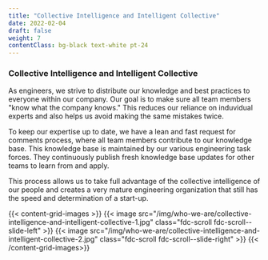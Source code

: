 ```yaml
---
title: "Collective Intelligence and Intelligent Collective"
date: 2022-02-04
draft: false
weight: 7
contentClass: bg-black text-white pt-24
---
```


### Collective Intelligence and Intelligent Collective

As engineers, we strive to distribute our knowledge and best practices to everyone within our company. Our goal is to make sure all team members "know what the company knows." This reduces our reliance on induvidual experts and also helps us avoid making the same mistakes twice.

To keep our expertise up to date, we have a lean and fast request for comments process, where all team members contribute to our knowledge base. This knowledge base is maintained by our various engineering task forces. They continuously publish fresh knowledge base updates for other teams to learn from and apply.

This process allows us to take full advantage of the collective intelligence of our people and creates a very mature engineering organization that still has the speed and determination of a start-up.

{{< content-grid-images >}}
  {{< image src="/img/who-we-are/collective-intelligence-and-intelligent-collective-1.jpg" class="fdc-scroll fdc-scroll--slide-left" >}}
  {{< image src="/img/who-we-are/collective-intelligence-and-intelligent-collective-2.jpg" class="fdc-scroll fdc-scroll--slide-right" >}}
{{< /content-grid-images>}}

